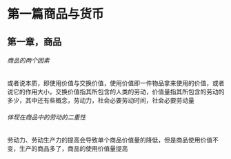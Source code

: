 # 第一篇商品与货币

## 第一章，商品

###### 商品的两个因素

或者说本质，即使用价值与交换价值，使用价值即一件物品拿来使用的价值，或者说它的作用大小，交换价值指其所包含的人类的劳动，价值量指其所包含的劳动的多少，其中还有些概念，劳动力，社会必要劳动时间，社会必要劳动量

###### 体现在商品中的劳动的二重性

劳动力、劳动生产力的提高会导致单个商品价值量的降低，但是商品使用价值不变，生产的商品多了，商品的使用价值量提高









